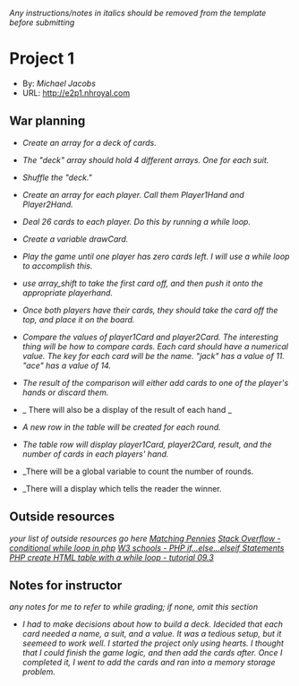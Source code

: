_Any instructions/notes in italics should be removed from the template before submitting_

# Project 1
+ By: *Michael Jacobs*
+ URL: <http://e2p1.nhroyal.com>

## War planning
+ _Create an array for a deck of cards._
+ _The "deck" array should hold 4 different arrays. One for each suit._
+ _Shuffle the "deck."_
+ _Create an array for each player. Call them Player1Hand and Player2Hand._
+ _Deal 26 cards to each player. Do this by running a while loop._
+ _Create a variable drawCard._

+ _Play the game until one player has zero cards left. I will use a while loop to accomplish this._

+ _use array_shift to take the first card off, and then push it onto the appropriate playerhand._
+ _Once both players have their cards, they should take the card off the top, and place it on the board._
+ _Compare the values of player1Card and player2Card. The interesting thing will be how to compare cards. Each card should have a numerical value. The key for each card will be the name. "jack" has a value of 11. "ace" has a value of 14._
+ _The result of the comparison will either add cards to one of the player's hands or discard them._
+ _ There will also be a display of the result of each hand _
+ _A new row in the table will be created for each round._
+ _The table row will display player1Card, player2Card, result, and the number of cards in each players' hand._
+ _There will be a global variable to count the number of rounds.
+ _There will a display which tells the reader the winner.









## Outside resources
*your list of outside resources go here*
*[Matching Pennies](https://en.wikipedia.org/wiki/Matching_pennies)*
*[Stack Overflow - conditional while loop in php](https://stackoverflow.com/questions/2435457/conditional-while-loop-in-php)*
*[W3 schools - PHP if...else...elseif Statements](https://www.w3schools.com/php/php_if_else.asp)*
*[PHP create HTML table with a while loop - tutorial 09.3](https://youtu.be/N_S7_wg87GU)*


## Notes for instructor
*any notes for me to refer to while grading; if none, omit this section*
+ _I had to make decisions about how to build a deck. Idecided that each card needed a name, a suit, and a value. It was a tedious setup, but it seemeed to work well. I started the project only using hearts. I thought that I could finish the game logic, and then add the cards after. Once I completed it, I went to add the cards and ran into a memory storage problem._

